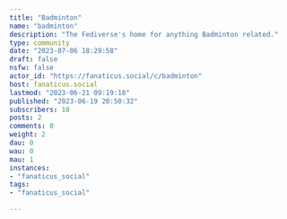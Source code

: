 ```yaml
---
title: "Badminton" 
name: "badminton"
description: "The Fediverse's home for anything Badminton related."
type: community
date: "2023-07-06 18:29:58"
draft: false
nsfw: false
actor_id: "https://fanaticus.social/c/badminton"
host: fanaticus.social
lastmod: "2023-06-21 09:19:18"
published: "2023-06-19 20:50:32"
subscribers: 10
posts: 2
comments: 0
weight: 2
dau: 0
wau: 0
mau: 1
instances:
- "fanaticus_social"
tags: 
- "fanaticus_social"

---
```

